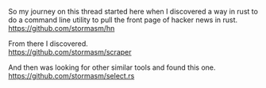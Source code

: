 
So my journey on this thread started here when I discovered a way in rust to do a command line utility to pull the front page of hacker news in rust.   
https://github.com/stormasm/hn

From there I discovered.   
https://github.com/stormasm/scraper

And then was looking for other similar tools and found this one.   
https://github.com/stormasm/select.rs
